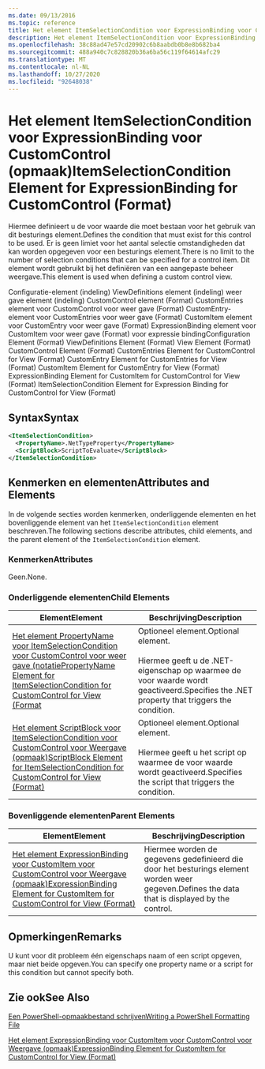 ```yaml
---
ms.date: 09/13/2016
ms.topic: reference
title: Het element ItemSelectionCondition voor ExpressionBinding voor CustomControl (opmaak)
description: Het element ItemSelectionCondition voor ExpressionBinding voor CustomControl (opmaak)
ms.openlocfilehash: 38c88ad47e57cd20902c6b8aabdb0b8e8b682ba4
ms.sourcegitcommit: 488a940c7c828820b36a6ba56c119f64614afc29
ms.translationtype: MT
ms.contentlocale: nl-NL
ms.lasthandoff: 10/27/2020
ms.locfileid: "92648038"
---
```

# <a name="itemselectioncondition-element-for-expressionbinding-for-customcontrol-format"></a><span data-ttu-id="bb10a-103">Het element ItemSelectionCondition voor ExpressionBinding voor CustomControl (opmaak)</span><span class="sxs-lookup"><span data-stu-id="bb10a-103">ItemSelectionCondition Element for ExpressionBinding for CustomControl (Format)</span></span>

<span data-ttu-id="bb10a-104">Hiermee definieert u de voor waarde die moet bestaan voor het gebruik van dit besturings element.</span><span class="sxs-lookup"><span data-stu-id="bb10a-104">Defines the condition that must exist for this control to be used.</span></span> <span data-ttu-id="bb10a-105">Er is geen limiet voor het aantal selectie omstandigheden dat kan worden opgegeven voor een besturings element.</span><span class="sxs-lookup"><span data-stu-id="bb10a-105">There is no limit to the number of selection conditions that can be specified for a control item.</span></span> <span data-ttu-id="bb10a-106">Dit element wordt gebruikt bij het definiëren van een aangepaste beheer weergave.</span><span class="sxs-lookup"><span data-stu-id="bb10a-106">This element is used when defining a custom control view.</span></span>

<span data-ttu-id="bb10a-107">Configuratie-element (indeling) ViewDefinitions element (indeling) weer gave element (indeling) CustomControl element (Format) CustomEntries element voor CustomControl voor weer gave (Format) CustomEntry-element voor CustomEntries voor weer gave (Format) CustomItem element voor CustomEntry voor weer gave (Format) ExpressionBinding element voor CustomItem voor weer gave (Format) voor expressie binding</span><span class="sxs-lookup"><span data-stu-id="bb10a-107">Configuration Element (Format) ViewDefinitions Element (Format) View Element (Format) CustomControl Element (Format) CustomEntries Element for CustomControl for View (Format) CustomEntry Element for CustomEntries for View (Format) CustomItem Element for CustomEntry for View (Format) ExpressionBinding Element for CustomItem for CustomControl for View (Format) ItemSelectionCondition Element for Expression Binding for CustomControl for View (Format)</span></span>

## <a name="syntax"></a><span data-ttu-id="bb10a-108">Syntax</span><span class="sxs-lookup"><span data-stu-id="bb10a-108">Syntax</span></span>

```xml
<ItemSelectionCondition>
  <PropertyName>.NetTypeProperty</PropertyName>
  <ScriptBlock>ScriptToEvaluate</ScriptBlock>
</ItemSelectionCondition>
```

## <a name="attributes-and-elements"></a><span data-ttu-id="bb10a-109">Kenmerken en elementen</span><span class="sxs-lookup"><span data-stu-id="bb10a-109">Attributes and Elements</span></span>

<span data-ttu-id="bb10a-110">In de volgende secties worden kenmerken, onderliggende elementen en het bovenliggende element van het `ItemSelectionCondition` element beschreven.</span><span class="sxs-lookup"><span data-stu-id="bb10a-110">The following sections describe attributes, child elements, and the parent element of the `ItemSelectionCondition` element.</span></span>

### <a name="attributes"></a><span data-ttu-id="bb10a-111">Kenmerken</span><span class="sxs-lookup"><span data-stu-id="bb10a-111">Attributes</span></span>

<span data-ttu-id="bb10a-112">Geen.</span><span class="sxs-lookup"><span data-stu-id="bb10a-112">None.</span></span>

### <a name="child-elements"></a><span data-ttu-id="bb10a-113">Onderliggende elementen</span><span class="sxs-lookup"><span data-stu-id="bb10a-113">Child Elements</span></span>

|<span data-ttu-id="bb10a-114">Element</span><span class="sxs-lookup"><span data-stu-id="bb10a-114">Element</span></span>|<span data-ttu-id="bb10a-115">Beschrijving</span><span class="sxs-lookup"><span data-stu-id="bb10a-115">Description</span></span>|
|-------------|-----------------|
|[<span data-ttu-id="bb10a-116">Het element PropertyName voor ItemSelectionCondition voor CustomControl voor weer gave (notatie</span><span class="sxs-lookup"><span data-stu-id="bb10a-116">PropertyName Element for ItemSelectionCondition for CustomControl for View (Format</span></span>](./propertyname-element-for-itemselectioncondition-for-customcontrol-for-view-format.md)|<span data-ttu-id="bb10a-117">Optioneel element.</span><span class="sxs-lookup"><span data-stu-id="bb10a-117">Optional element.</span></span><br /><br /> <span data-ttu-id="bb10a-118">Hiermee geeft u de .NET-eigenschap op waarmee de voor waarde wordt geactiveerd.</span><span class="sxs-lookup"><span data-stu-id="bb10a-118">Specifies the .NET property that triggers the condition.</span></span>|
|[<span data-ttu-id="bb10a-119">Het element ScriptBlock voor ItemSelectionCondition voor CustomControl voor Weergave (opmaak)</span><span class="sxs-lookup"><span data-stu-id="bb10a-119">ScriptBlock Element for ItemSelectionCondition for CustomControl for View (Format)</span></span>](./scriptblock-element-for-itemselectioncondition-for-customcontrol-for-view-format.md)|<span data-ttu-id="bb10a-120">Optioneel element.</span><span class="sxs-lookup"><span data-stu-id="bb10a-120">Optional element.</span></span><br /><br /> <span data-ttu-id="bb10a-121">Hiermee geeft u het script op waarmee de voor waarde wordt geactiveerd.</span><span class="sxs-lookup"><span data-stu-id="bb10a-121">Specifies the script that triggers the condition.</span></span>|

### <a name="parent-elements"></a><span data-ttu-id="bb10a-122">Bovenliggende elementen</span><span class="sxs-lookup"><span data-stu-id="bb10a-122">Parent Elements</span></span>

|<span data-ttu-id="bb10a-123">Element</span><span class="sxs-lookup"><span data-stu-id="bb10a-123">Element</span></span>|<span data-ttu-id="bb10a-124">Beschrijving</span><span class="sxs-lookup"><span data-stu-id="bb10a-124">Description</span></span>|
|-------------|-----------------|
|[<span data-ttu-id="bb10a-125">Het element ExpressionBinding voor CustomItem voor CustomControl voor Weergave (opmaak)</span><span class="sxs-lookup"><span data-stu-id="bb10a-125">ExpressionBinding Element for CustomItem for CustomControl for View (Format)</span></span>](./expressionbinding-element-for-customitem-for-customcontrol-for-view-format.md)|<span data-ttu-id="bb10a-126">Hiermee worden de gegevens gedefinieerd die door het besturings element worden weer gegeven.</span><span class="sxs-lookup"><span data-stu-id="bb10a-126">Defines the data that is displayed by the control.</span></span>|

## <a name="remarks"></a><span data-ttu-id="bb10a-127">Opmerkingen</span><span class="sxs-lookup"><span data-stu-id="bb10a-127">Remarks</span></span>

<span data-ttu-id="bb10a-128">U kunt voor dit probleem één eigenschaps naam of een script opgeven, maar niet beide opgeven.</span><span class="sxs-lookup"><span data-stu-id="bb10a-128">You can specify one property name or a script for this condition but cannot specify both.</span></span>

## <a name="see-also"></a><span data-ttu-id="bb10a-129">Zie ook</span><span class="sxs-lookup"><span data-stu-id="bb10a-129">See Also</span></span>

[<span data-ttu-id="bb10a-130">Een PowerShell-opmaakbestand schrijven</span><span class="sxs-lookup"><span data-stu-id="bb10a-130">Writing a PowerShell Formatting File</span></span>](./writing-a-powershell-formatting-file.md)

[<span data-ttu-id="bb10a-131">Het element ExpressionBinding voor CustomItem voor CustomControl voor Weergave (opmaak)</span><span class="sxs-lookup"><span data-stu-id="bb10a-131">ExpressionBinding Element for CustomItem for CustomControl for View (Format)</span></span>](./expressionbinding-element-for-customitem-for-customcontrol-for-view-format.md)
